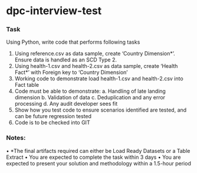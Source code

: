 # dpc-interview-test

### Task
Using Python, write code that performs following tasks

1.	Using reference.csv as data sample, create ‘Country Dimension*’. Ensure data is handled as an SCD Type 2.
2.	Using health-1.csv and health-2.csv as data sample, create ‘Health Fact*’ with Foreign key to ‘Country Dimension’
3.	Working code to demonstrate load health-1.csv and health-2.csv into Fact table
4.	Code must be able to demonstrate:
a.	Handling of late landing dimension
b.	Validation of data
c.	Deduplication and any error processing
d.	Any audit developer sees fit
5.	Show how you test code to ensure scenarios identified are tested, and can be future regression tested
6.	Code is to be checked into GIT

### Notes:
•	*The final artifacts required can either be Load Ready Datasets or a Table Extract
•	You are expected to complete the task within 3 days
•	You are expected to present your solution and methodology within a 1.5-hour period

